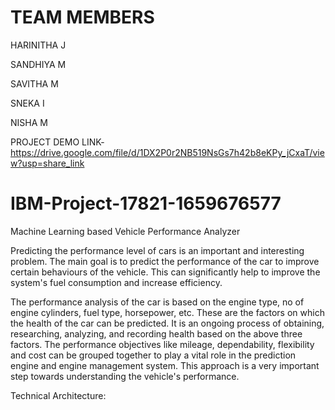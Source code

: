 # TEAM MEMBERS

HARINITHA J

SANDHIYA M

SAVITHA M

SNEKA I

NISHA M

PROJECT DEMO LINK-https://drive.google.com/file/d/1DX2P0r2NB519NsGs7h42b8eKPy_jCxaT/view?usp=share_link

# IBM-Project-17821-1659676577
Machine Learning based Vehicle Performance Analyzer

Predicting the performance level of cars is an important and interesting problem. The main goal is to predict the performance of the car to improve certain behaviours of the vehicle. This can significantly help to improve the system's fuel consumption and increase efficiency.

The performance analysis of the car is based on the engine type, no of engine cylinders, fuel type, horsepower, etc. These are the factors on which the health of the car can be predicted. It is an ongoing process of obtaining, researching, analyzing, and recording health based on the above three factors. The performance objectives like mileage, dependability, flexibility and cost can be grouped together to play a vital role in the prediction engine and engine management system. This approach is a very important step towards understanding the vehicle's performance.

Technical Architecture:


